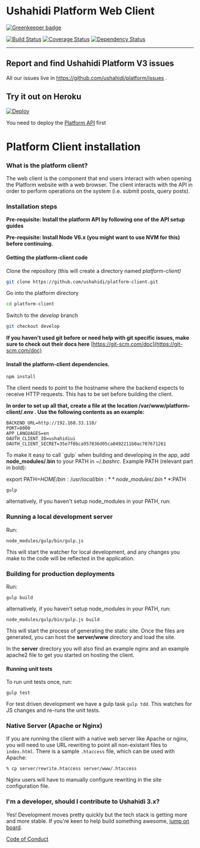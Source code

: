 Ushahidi Platform Web Client
============================

[![Greenkeeper badge](https://badges.greenkeeper.io/ushahidi/platform-client.svg)](https://greenkeeper.io/)

[![Build Status](https://travis-ci.org/ushahidi/platform-client.svg?branch=master)](https://travis-ci.org/ushahidi/platform-client)
[![Coverage Status](https://coveralls.io/repos/github/ushahidi/platform-client/badge.svg?branch=master)](https://coveralls.io/github/ushahidi/platform-client?branch=master)
[![Dependency Status](https://david-dm.org/ushahidi/platform-client/dev-status.svg?style=flat)](https://david-dm.org/ushahidi/platform-client#info=devDependencies)

___
## Report and find Ushahidi Platform V3 issues

All our issues live in https://github.com/ushahidi/platform/issues . 

## Try it out on Heroku

[![Deploy](https://www.herokucdn.com/deploy/button.png)](https://heroku.com/deploy?template=https://github.com/ushahidi/platform-client/tree/develop)

You need to deploy the [Platform API](http://github.com/ushahidi/platform) first

# Platform Client installation

### What is the platform client?

The web client is the component that end users interact with when opening the Platform website with a web browser. The client interacts with the API in order to perform operations on the system \(i.e. submit posts, query posts\).

### Installation steps 

**Pre-requisite: Install the platform API by following one of the API setup guides**


**Pre-requisite: Install Node V6.x \(you might want to use NVM for this\) before continuing.**

#### **Getting the platform-client code**

Clone the repository \(this will create a directory named _platform-client\)_

```bash
git clone https://github.com/ushahidi/platform-client.git
```

Go into the platform directory

```bash
cd platform-client
```

Switch to the _develop_ branch

```bash
git checkout develop
```

**If you haven't used git before or need help with git specific issues, make sure to check out their docs here** [https://git-scm.com/doc](https://git-scm.com/doc)

#### Install the platform-client dependencies.

```text
npm install
```

The client needs to point to the hostname where the backend expects to receive HTTP requests. This has to be set before building the client.

**In order to set up all that, create a file at the location /var/www/platform-client/.env . Use the following contents as an example:**

```text
BACKEND_URL=http://192.168.33.110/
PORT=8000
APP_LANGUAGES=en
OAUTH_CLIENT_ID=ushahidiui
OAUTH_CLIENT_SECRET=35e7f0bca957836d05ca0492211b0ac707671261
```


To make it easy to call \`gulp\` when building and developing in the app, add **node\_modules/.bin** to your PATH in ~/_.bashrc_. Example PATH \(relevant part in bold\):

export PATH=$HOME/bin:/usr/local/bin:**node\_modules/.bin**:$PATH

```
gulp
```

alternatively, if you haven't setup node\_modules in your PATH, run:

### Running a local development server

Run:

```
node_modules/gulp/bin/gulp.js
```

This will start the watcher for local development, and any changes you make to the code will be reflected in the application.

### Building for production deployments

Run:

```
gulp build
```

alternatively, if you haven't setup node\_modules in your PATH, run:

```
node_modules/gulp/bin/gulp.js build
```

This will start the process of generating the static site. Once the files are generated, you can host the **server/www** directory and load the site.

In the **server** directory you will also find an example nginx and an example apache2 file to get you started on hosting the client.


#### Running unit tests

To run unit tests once, run:
```
gulp test
```

For test driven development we have a gulp task `gulp tdd`. This watches for JS changes and re-runs the unit tests.


### Native Server (Apache or Nginx)

If you are running the client with a native web server like Apache or nginx, you will need to use URL rewriting to point all non-existant files to `index.html`. There is a sample `.htaccess` file, which can be used with Apache:

```
% cp server/rewrite.htaccess server/www/.htaccess
```

Nginx users will have to manually configure rewriting in the site configuration file.

### I'm a developer, should I contribute to Ushahidi 3.x?

Yes! Development moves pretty quickly but the tech stack is getting more and more stable. If you're keen to help build something awesome, [jump on board](https://docs.ushahidi.com/platform-developer-documentation/). 

[Code of Conduct](https://docs.ushahidi.com/platform-developer-documentation/code-of-conduct)


